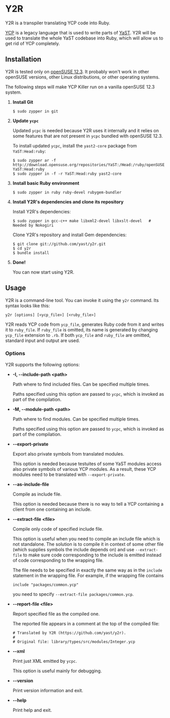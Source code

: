 Y2R
===

Y2R is a transpiler translating YCP code into Ruby.

[YCP](http://doc.opensuse.org/projects/YaST/SLES10/tdg/Book-YCPLanguage.html) is
a legacy language that is used to write parts of
[YaST](http://en.opensuse.org/Portal:YaST). Y2R will be used to translate the
whole YaST codebase into Ruby, which will allow us to get rid of YCP completely.

Installation
------------

Y2R is tested only on [openSUSE 12.3](http://en.opensuse.org/Portal:12.3). It
probably won't work in other openSUSE versions, other Linux distributions, or
other operating systems.

The following steps will make YCP Killer run on a vanilla openSUSE 12.3 system.

  1. **Install Git**

         $ sudo zypper in git

  2. **Update `ycpc`**

     Updated `ycpc` is needed because Y2R uses it internally and it relies on
     some features that are not present in `ycpc` bundled with openSUSE 12.3.

     To install updated `ycpc`, install the `yast2-core` package from
     `YaST:Head:ruby`:

         $ sudo zypper ar -f http://download.opensuse.org/repositories/YaST:/Head:/ruby/openSUSE_12.3/ YaST:Head:ruby
         $ sudo zypper in -f -r YaST:Head:ruby yast2-core

  3. **Install basic Ruby environment**

         $ sudo zypper in ruby ruby-devel rubygem-bundler

  4. **Install Y2R's dependencies and clone its repository**

     Install Y2R's dependencies:

         $ sudo zypper in gcc-c++ make libxml2-devel libxslt-devel   # Needed by Nokogiri

     Clone Y2R's repository and install Gem dependencies:

         $ git clone git://github.com/yast/y2r.git
         $ cd y2r
         $ bundle install

  5. **Done!**

     You can now start using Y2R.

Usage
-----

Y2R is a command-line tool. You can invoke it using the `y2r` command. Its
syntax looks like this:

    y2r [options] [<ycp_file>] [<ruby_file>]

Y2R reads YCP code from `ycp_file`, generates Ruby code from it and writes it to
`ruby_file`. If `ruby_file` is omitted, its name is generated by changing
`ycp_file` extension to `.rb`. If both `ycp_file` and `ruby_file` are omitted,
standard input and output are used.

### Options

Y2R supports the following options:

  * **-I, --include-path \<path\>**

    Path where to find included files. Can be specified multiple times.

    Paths specified using this option are passed to `ycpc`, which is invoked as
    part of the compilation.

  * **-M, --module-path \<path\>**

    Path where to find modules. Can be specified multiple times.

    Paths specified using this option are passed to `ycpc`, which is invoked as
    part of the compilation.

  * **--export-private**

    Export also private symbols from translated modules.

    This option is needed because testuites of some YaST modules access also
    private symbols of various YCP modules. As a result, these YCP modules need
    to be translated with `--export-private`.

  * **--as-include-file**

    Compile as include file.

    This option is needed because there is no way to tell a YCP containing a
    client from one containing an include.

  * **--extract-file \<file\>**

    Compile only code of specified include file.

    This option is useful when you need to compile an include file which is not
    standalone. The solution is to compile it in context of some other file
    (which supplies symbols the include depends on) and use `--extract-file` to
    make sure code corresponding to the include is emitted instead of code
    corresponding to the wrapping file.

    The file needs to be specified in exactly the same way as in the `include`
    statement in the wrapping file. For example, if the wrapping file contains

        include "packages/common.ycp"

    you need to specify `--extract-file packages/common.ycp`.

  * **--report-file \<file\>**

    Report specified file as the compiled one.

    The reported file appears in a comment at the top of the compiled file:

        # Translated by Y2R (https://github.com/yast/y2r).
        #
        # Original file: library/types/src/modules/Integer.ycp

  * **--xml**

    Print just XML emitted by `ycpc`.

    This option is useful mainly for debugging.

  * **--version**

    Print version information and exit.

  * **--help**

    Print help and exit.
